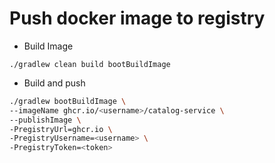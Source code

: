 #



# Push docker image to registry
- Build Image
```
./gradlew clean build bootBuildImage 
```

- Build and push
```sh
./gradlew bootBuildImage \
--imageName ghcr.io/<username>/catalog-service \
--publishImage \
-PregistryUrl=ghcr.io \
-PregistryUsername=<username> \
-PregistryToken=<token>
```
